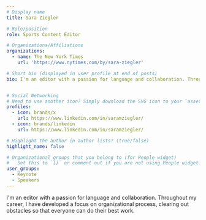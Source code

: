 ```yaml
---
# Display name
title: Sara Ziegler

# Role/position
role: Sports Content Editor

# Organizations/Affiliations
organizations:
  - name: The New York Times
    url: 'https://www.nytimes.com/by/sara-ziegler'

# Short bio (displayed in user profile at end of posts)
bio: I'm an editor with a passion for language and collaboration. Throughout my career, I have developed a focus on organizational process, clearing out obstacles so that everyone can do their best work. 


# Social Networking
# Need to use another icon? Simply download the SVG icon to your `assets/media/icons/` folder.
profiles:
  - icon: brands/x
    url: https://www.linkedin.com/in/saramziegler/
  - icon: brands/linkedin
    url: https://www.linkedin.com/in/saramziegler/

# Highlight the author in author lists? (true/false)
highlight_name: false

# Organizational groups that you belong to (for People widget)
#   Set this to `[]` or comment out if you are not using People widget.
user_groups:
  - Keynote
  - Speakers
---
```


I'm an editor with a passion for language and collaboration. Throughout my career, I have developed a focus on organizational process, clearing out obstacles so that everyone can do their best work. 
